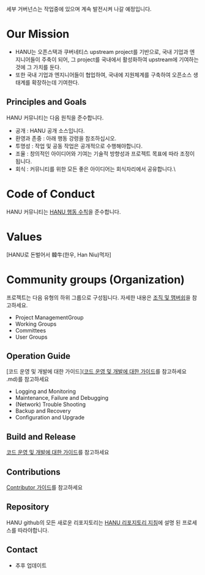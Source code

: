 세부 거버넌스는 작업중에 있으며 계속 발전시켜 나갈 예정입니다.

# Our Mission 
- HANU는 오픈스택과 쿠버네티스 upstream project를 기반으로, 국내 기업과 엔지니어들이 주축이 되어, 그 project를 국내에서 활성화하여 upstream에 기여하는것에 그 가치를 둔다.
- 또한 국내 기업과 엔지니어들이 협업하여, 국내에 지원체계를 구축하여 오픈소스  생태계를 확장하는데 기여한다. 

## Principles and Goals
HANU 커뮤니티는 다음 원칙을 준수합니다.
* 공개 : HANU 공개 소스입니다.
* 환영과 존중 : 아래 행동 강령을 참조하십시오.
* 투명성 : 작업 및 공동 작업은 공개적으로 수행해야합니다.
* 조율 : 창의적인 아이디어와 기여는 기술적 방향성과 프로젝트 목표에 따라 조정이 됩니다.
* 회식 : 커뮤니티를 위한 모든 좋은 아이디어는 회식자리에서 공유합니다.\


# Code of Conduct

HANU 커뮤니티는 [HANU 행동 수칙](code-of-conduct.md)을 준수합니다.


# Values

[HANU로 돈벌어서 韓牛(한우, Han Niu)먹자]


# Community groups (Organization)

프로젝트는 다음 유형의 하위 그룹으로 구성됩니다.
자세한 내용은  [조직 및 맴버쉽](membership.md)을 참고하세요.
* Project ManagementGroup
* Working Groups
* Committees
* User Groups

## Operation Guide 
[코드 운영 및 개발에 대한 가이드]([코드 운영 및 개발에 대한 가이드](contributors_devel_guide.md)를 참고하세요
.md)를 참고하세요
   - Logging and Monitoring 
   - Maintenance, Failure and Debugging 
   - (Network) Trouble Shooting 
   - Backup and Recovery 
   - Configuration and Upgrade 
   
##  Build and Release 
[코드 운영 및 개발에 대한 가이드](contributors_devel_guide.md)를 참고하세요

##  Contributions
[Contributor 가이드](contributors_guide.md)를 참고하세요

## Repository 
HANU github의 모든 새로운 리포지토리는 [HANU 리포지토리 지침](contributors_devel_guide.md)에 설명 된 프로세스를 따라야합니다.

## Contact
   - 추후 업데이트
